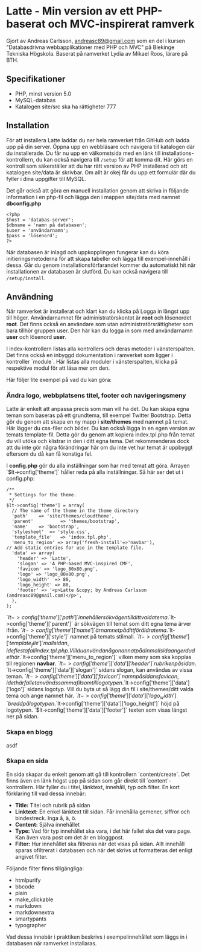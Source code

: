 Latte - Min version av ett PHP-baserat och MVC-inspirerat ramverk
=================================================================

Gjort av Andreas Carlsson, andreasc89@gmail.com som en del i kursen "Databasdrivna webbapplikationer med PHP och MVC" på Blekinge Tekniska Högskola.
Baserat på ramverket Lydia av Mikael Roos, lärare på BTH.


Specifikationer
---------------

* PHP, minst version 5.0
* MySQL-databas
* Katalogen site/src ska ha rättigheter 777


Installation
------------

För att installera Latte laddar du ner hela ramverket från GitHub och ladda upp på din server. Öppna upp en webbläsare och navigera till katalogen där du installerade. Du får nu upp en välkomstsida med en länk till installations-kontrollern, du kan också navigera till `/setup` för att komma dit. Här görs en kontroll som säkerställer att du har rätt version av PHP installerad och att katalogen site/data är skrivbar. Om allt är okej får du upp ett formulär där du fyller i dina uppgifter till MySQL.

Det går också att göra en manuell installation genom att skriva in följande information i en php-fil och lägga den i mappen site/data med namnet __dbconfig.php__

    <?php
    $host = 'databas-server';
    $dbname = 'namn på databasen';
    $user = 'användarnamn';
    $pass = 'lösenord';
    ?>
    
När databasen är inlagd och uppkopplingen fungerar kan du köra initieringsmetoderna för att skapa tabeller och lägga till exempel-innehåll i dessa. Går du genom installationsförfarandet kommer du automatiskt hit när installationen av databasen är slutförd. Du kan också navigera till `/setup/install`.

Användning
----------

När ramverket är installerat och klart kan du klicka på Logga in längst upp till höger. Användarnamnet för administratörskontot är __root__ och lösenordet __root__. Det finns också en användare som utan administratörsrättigheter som bara tillhör gruppen user. Den här kan du logga in som med användarnamn __user__ och lösenord __user__.

I index-kontrollern listas alla kontrollers och deras metoder i vänsterspalten. Det finns också en inbyggd dokumentation i ramverket som ligger i kontroller ´module´. Här listas alla moduler i vänsterspalten, klicka på respektive modul för att läsa mer om den.

Här följer lite exempel på vad du kan göra:

### Ändra logo, webbplatsens titel, footer och navigeringsmeny ###

Latte är enkelt att anpassa precis som man vill ha det. Du kan skapa egna teman som baseras på ett grundtema, till exempel Twitter Bootstrap. Detta gör du genom att skapa en ny mapp i __site/themes__ med namnet på temat. Här lägger du css-filer och bilder. Du kan också lägga in en egen version av temats template-fil. Detta gör du genom att kopiera index.tpl.php från temat du vill utöka och klistrar in den i ditt egna tema. Det rekommenderas dock att du inte gör några förändringar här om du inte vet hur temat är uppbyggt eftersom du då kan få konstiga fel.

I __config.php__ gör du alla inställningar som har med temat att göra. Arrayen ´$lt->config['theme']´ håller reda på alla inställningar. Så här ser det ut i config.php:

	/**
	 * Settings for the theme.
	 */
	$lt->config['theme'] = array(
	  // The name of the theme in the theme directory
	  'path'    => 'site/themes/cloudtheme',
	  'parent'          => 'themes/bootstrap',
	  'name'    => 'bootstrap', 
	  'stylesheet'  => 'style.css',
	  'template_file'   => 'index.tpl.php',
	  'menu_to_region' => array('fresh-install'=>'navbar'),
	// Add static entries for use in the template file. 
	  'data' => array(
	    'header' => 'Latte',
	    'slogan' => 'A PHP-based MVC-inspired CMF',
	    'favicon' => 'logo_80x80.png',
	    'logo' => 'logo_80x80.png',
	    'logo_width'  => 80,
	    'logo_height' => 80,
	    'footer' => '<p>Latte &copy; by Andreas Carlsson (andreasc89@gmail.com)</p>',
	  ),
	);

´$lt->config['theme']['path']´ innehåller sökvägen till ditt valda tema.
´$lt->config['theme']['parent']´ är sökvägen till temat som ditt egna tema ärver ifrån.
´$lt->config['theme']['name']´ är namnet på ditt föräldratema.
´$lt->config['theme']['style']´ namnet på temats stilmall.
´$lt->config['theme']['template_file']´ mallsidan, i de flesta fall index.tpl.php. Vill du använda någon annat på din mallsida anger du det här.
´$lt->config['theme']['menu_to_region']´ vilken meny som ska kopplas till regionen __navbar__.
´$lt->config['theme']['data']['header']´ rubriken på sidan.
´$lt->config['theme']['data']['slogan']´ sidans slogan, kan användas av vissa teman.
´$lt->config['theme']['data']['favicon']´ namn på sidans favicon, i det här fallet används samma fil som till logotypen.
´$lt->config['theme']['data']['logo']´ sidans logotyp. Vill du byta ut så lägg din fil i site/themes/ditt valda tema och ange namnet här.
´$lt->config['theme']['data']['logo_width']´ bredd på logotypen.
´$lt->config['theme']['data']['logo_height']´ höjd på logotypen.
´$lt->config['theme']['data']['footer']´ texten som visas längst ner på sidan.


### Skapa en blogg ###

asdf


### Skapa en sida ###

En sida skapar du enkelt genom att gå till kontrollern ´content/create´. Det finns även en länk högst upp på sidan som går direkt till ´content´-kontrollern. Här fyller du i titel, länktext, innehåll, typ och filter. En kort förklaring till vad dessa innebär:

* __Title:__ Titel och rubrik på sidan
* __Linktext:__ En enkel länktext till sidan. Får innehålla gemener, siffror och bindestreck. Inga å, ä, ö.
* __Content:__ Själva innehållet
* __Type:__ Vad för typ innehållet ska vara, i det här fallet ska det vara page. Kan även vara post om det är en bloggpost.
* __Filter:__ Hur innehållet ska filtreras när det visas på sidan. Allt innehåll sparas ofiltrerat i databasen och när det skrivs ut formatteras det enligt angivet filter.

Följande filter finns tillgängliga:

* htmlpurify
* bbcode
* plain
* make_clickable
* markdown
* markdownextra
* smartypants
* typographer

Vad dessa innebär i praktiken beskrivs i exempelinnehållet som läggs in i databasen när ramverket installaras.